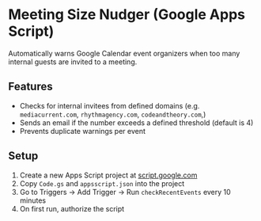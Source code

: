 # Meeting Size Nudger (Google Apps Script)

Automatically warns Google Calendar event organizers when too many internal guests are invited to a meeting.

## Features
- Checks for internal invitees from defined domains (e.g. `mediacurrent.com`, `rhythmagency.com`,  `codeandtheory.com`,)
- Sends an email if the number exceeds a defined threshold (default is 4)
- Prevents duplicate warnings per event

## Setup
1. Create a new Apps Script project at [script.google.com](https://script.google.com)
2. Copy `Code.gs` and `appsscript.json` into the project
3. Go to Triggers → Add Trigger → Run `checkRecentEvents` every 10 minutes
4. On first run, authorize the script
